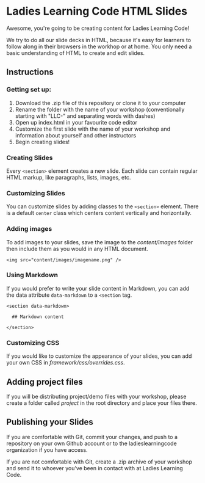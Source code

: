 # Ladies Learning Code HTML Slides

Awesome, you're going to be creating content for Ladies Learning Code!

We try to do all our slide decks in HTML, because it's easy for learners to follow along in their browsers in the workhop or at home. You only need a basic understanding of HTML to create and edit slides.

## Instructions

### Getting set up:

1. Download the .zip file of this repository or clone it to your computer
2. Rename the folder with the name of your workshop (conventionally starting with "LLC-" and separating words with dashes)
3. Open up index.html in your favourite code editor
4. Customize the first slide with the name of your workshop and information about yourself and other instructors
5. Begin creating slides!

### Creating Slides

Every `<section>` element creates a new slide. Each slide can contain regular HTML markup, like paragraphs, lists, images, etc.

### Customizing Slides

You can customize slides by adding classes to the `<section>` element. There is a default `center` class which centers content vertically and horizontally.

### Adding images

To add images to your slides, save the image to the *content/images* folder then include them as you would in any HTML document.

```
<img src="content/images/imagename.png" />
```

### Using Markdown

If you would prefer to write your slide content in Markdown, you can add the data attribute `data-markdown` to a `<section` tag.

```
<section data-markdown>

  ## Markdown content

</section>
```

### Customizing CSS

If you would like to customize the appearance of your slides, you can add your own CSS in *framework/css/overrides.css*.

## Adding project files

If you will be distributing project/demo files with your workshop, please create a folder called *project* in the root directory and place your files there.

## Publishing your Slides

If you are comfortable with Git, commit your changes, and push to a repository on your own Github account or to the ladieslearningcode organization if you have access.

If you are not comfortable with Git, create a .zip archive of your workshop and send it to whoever you've been in contact with at Ladies Learning Code.